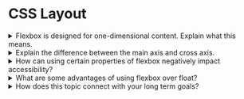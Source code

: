 # CSS Layout

<details>
<summary>Flexbox is designed for one-dimensional content. Explain what this means.</summary>

Flexbox is a layout model in CSS that is designed to arrange items along a single direction, either horizontally or vertically. This means it's focused on organizing content in one dimension, allowing for easy alignment, distribution, and ordering of elements within a container.

</details>

<details>
<summary>Explain the difference between the main axis and cross axis.</summary>

In a flexbox layout, the main axis is the primary axis along which flex items are laid out. It's determined by the flex-direction property and can be either horizontal (left-to-right or right-to-left) or vertical (top-to-bottom or bottom-to-top).

The cross axis is perpendicular to the main axis. It runs across the main axis and is determined by the opposite direction of the flex-direction. For example, if the flex-direction is set to row, the cross axis runs vertically, and if the flex-direction is set to column, the cross axis runs horizontally.

</details>

<details>
<summary>How can using certain properties of flexbox negatively impact accessibility?</summary>

Using properties like order or flex-direction: column excessively can negatively impact accessibility by altering the visual order of content, which may not match the logical order for screen readers or users navigating with keyboard-only controls. This can cause confusion and difficulty in understanding the content's structure for individuals with disabilities.

</details>

<details>
<summary>What are some advantages of using flexbox over float?</summary>

### Easier alignment
 Flexbox provides simpler ways to align items both horizontally and vertically compared to float-based layouts.

### Dynamic resizing
 Flexbox automatically adjusts the size of items to fit within their container, making it easier to create responsive designs.

### Flexibility in arrangement
 Flexbox allows for more complex and varied layouts, including the ability to reorder elements without changing their HTML structure.

### Consistent spacing
Flexbox offers better control over spacing between items, avoiding the need for hacks and workarounds required with float-based layouts.

### Improved accessibility
 Flexbox often results in more semantically meaningful code, which can enhance accessibility for users of assistive technologies.

</details>

<details>
<summary>How does this topic connect with your long term goals?</summary>

Considering my long term goal is helping people, this connects greatly. By helping users understand flexbox, I contribute to their ability to create more accessible, responsive, and visually appealing websites, which ultimately enhances their skills and capabilities in web development.

</details>


